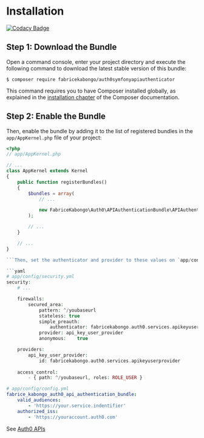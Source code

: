 Installation
============

[![Codacy Badge](https://api.codacy.com/project/badge/Grade/dfb8d9a8aa6c4e4995b7ea75a6cc2206)](https://www.codacy.com/app/fabrice-k-kabongo/apiauthenticator?utm_source=github.com&utm_medium=referral&utm_content=fabricekabongo/apiauthenticator&utm_campaign=badger)

Step 1: Download the Bundle
---------------------------

Open a command console, enter your project directory and execute the
following command to download the latest stable version of this bundle:

```console
$ composer require fabricekabongo/auth0symfonyapiauthenticator
```

This command requires you to have Composer installed globally, as explained
in the [installation chapter](https://getcomposer.org/doc/00-intro.md)
of the Composer documentation.

Step 2: Enable the Bundle
-------------------------

Then, enable the bundle by adding it to the list of registered bundles
in the `app/AppKernel.php` file of your project:

```php
<?php
// app/AppKernel.php

// ...
class AppKernel extends Kernel
{
    public function registerBundles()
    {
        $bundles = array(
            // ...

            new FabriceKabongo\Auth0\APIAuthenticationBundle\APIAuthenticationBundle(),
        );

        // ...
    }

    // ...
}

```Then, set the authenticator and provider to these values on `app/config/security.yml`:

```yaml
# app/config/security.yml
security:
    # ...

    firewalls:
        secured_area:
            pattern: ^/youbaseurl
            stateless: true
            simple_preauth:
                authenticator: fabricekabongo.auth0.services.apikeyuserauthenticator
            provider: api_key_user_provider
            anonymous:    true

    providers:
        api_key_user_provider:
            id: fabricekabongo.auth0.services.apikeyuserprovider
     
    access_control:
        - { path: ^/youbaseurl, roles: ROLE_USER }
```

```yaml
# app/config/config.yml
fabrice_kabongo_auth0_api_authentication_bundle:
    valid_audiences:
        - 'https://your.service.indentifier'
    authorized_iss:
        - 'https://youraccount.auth0.com'
```

See [Auth0 APIs](https://manage.auth0.com/#/apis/)